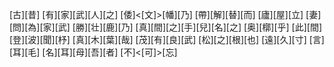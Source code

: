 [古][昔] [有][家][武][人][之] [倭]<[文]>[幡][乃] [帶][解][替][而] [廬][屋][立] [妻][問][為][家][武] [勝][壮][鹿][乃] [真][間][之][手][兒][名][之] [奥][槨][乎] [此][間][登][波][聞][杼] [真][木][葉][哉] [茂][有][良][武] [松][之][根][也] [遠][久][寸] [言][耳][毛] [名][耳][母][吾][者] [不]<[可]>[忘]
